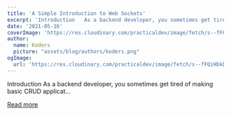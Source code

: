 ```yaml
---
title: 'A Simple Introduction to Web Sockets'
excerpt: 'Introduction   As a backend developer, you sometimes get tired of making basic CRUD applicat...'
date: '2021-05-16'
coverImage: 'https://res.cloudinary.com/practicaldev/image/fetch/s--fFQiHbkD--/c_imagga_scale,f_auto,fl_progressive,h_420,q_auto,w_1000/https://dev-to-uploads.s3.amazonaws.com/uploads/articles/uklesc6m0ua9dfz862ks.png'
author:
  name: Koders
  picture: "assets/blog/authors/koders.png"
ogImage:
  url: 'https://res.cloudinary.com/practicaldev/image/fetch/s--fFQiHbkD--/c_imagga_scale,f_auto,fl_progressive,h_420,q_auto,w_1000/https://dev-to-uploads.s3.amazonaws.com/uploads/articles/uklesc6m0ua9dfz862ks.png'
---
```


Introduction   As a backend developer, you sometimes get tired of making basic CRUD applicat...

[Read more](https://dev.to/tamerlang/a-simple-introduction-to-web-sockets-g1j)
